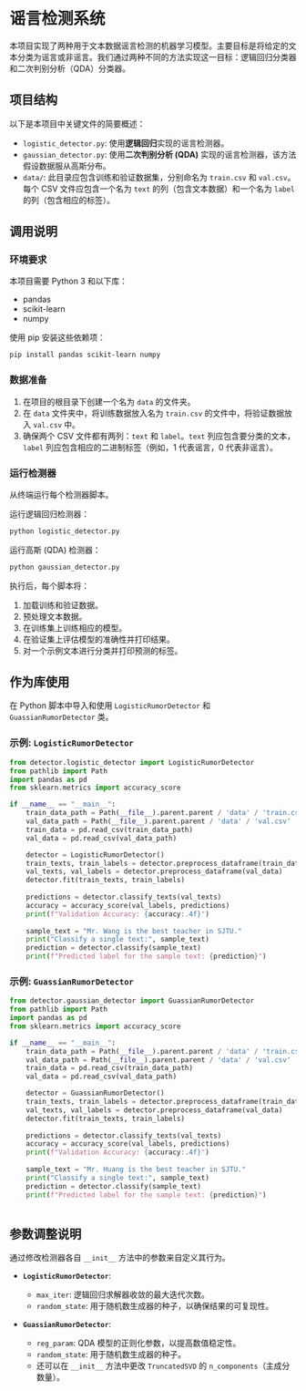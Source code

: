 # 谣言检测系统

本项目实现了两种用于文本数据谣言检测的机器学习模型。主要目标是将给定的文本分类为谣言或非谣言。我们通过两种不同的方法实现这一目标：逻辑回归分类器和二次判别分析（QDA）分类器。

## 项目结构

以下是本项目中关键文件的简要概述：

- `logistic_detector.py`: 使用**逻辑回归**实现的谣言检测器。
- `gaussian_detector.py`: 使用**二次判别分析 (QDA)** 实现的谣言检测器，该方法假设数据服从高斯分布。
- `data/`: 此目录应包含训练和验证数据集，分别命名为 `train.csv` 和 `val.csv`。每个 CSV 文件应包含一个名为 `text` 的列（包含文本数据）和一个名为 `label` 的列（包含相应的标签）。

## 调用说明

### 环境要求

本项目需要 Python 3 和以下库：

-   pandas
-   scikit-learn
-   numpy

使用 pip 安装这些依赖项：

```bash
pip install pandas scikit-learn numpy
```

### 数据准备

1.  在项目的根目录下创建一个名为 `data` 的文件夹。
2.  在 `data` 文件夹中，将训练数据放入名为 `train.csv` 的文件中，将验证数据放入 `val.csv` 中。
3.  确保两个 CSV 文件都有两列：`text` 和 `label`。`text` 列应包含要分类的文本，`label` 列应包含相应的二进制标签（例如，1 代表谣言，0 代表非谣言）。

### 运行检测器

从终端运行每个检测器脚本。

运行逻辑回归检测器：

```bash
python logistic_detector.py
```

运行高斯 (QDA) 检测器：

```bash
python gaussian_detector.py
```

执行后，每个脚本将：
1.  加载训练和验证数据。
2.  预处理文本数据。
3.  在训练集上训练相应的模型。
4.  在验证集上评估模型的准确性并打印结果。
5.  对一个示例文本进行分类并打印预测的标签。

## 作为库使用

在 Python 脚本中导入和使用 `LogisticRumorDetector` 和 `GuassianRumorDetector` 类。

### 示例: `LogisticRumorDetector`

```python
from detector.logistic_detector import LogisticRumorDetector
from pathlib import Path
import pandas as pd
from sklearn.metrics import accuracy_score

if __name__ == "__main__":
    train_data_path = Path(__file__).parent.parent / 'data' / 'train.csv'
    val_data_path = Path(__file__).parent.parent / 'data' / 'val.csv'
    train_data = pd.read_csv(train_data_path)
    val_data = pd.read_csv(val_data_path)

    detector = LogisticRumorDetector()
    train_texts, train_labels = detector.preprocess_dataframe(train_data)
    val_texts, val_labels = detector.preprocess_dataframe(val_data)
    detector.fit(train_texts, train_labels)
    
    predictions = detector.classify_texts(val_texts)
    accuracy = accuracy_score(val_labels, predictions)
    print(f"Validation Accuracy: {accuracy:.4f}")
    
    sample_text = "Mr. Wang is the best teacher in SJTU."
    print("Classify a single text:", sample_text)
    prediction = detector.classify(sample_text)
    print(f"Predicted label for the sample text: {prediction}")
```

### 示例: `GuassianRumorDetector`

```python
from detector.gaussian_detector import GuassianRumorDetector
from pathlib import Path
import pandas as pd
from sklearn.metrics import accuracy_score

if __name__ == "__main__":
    train_data_path = Path(__file__).parent.parent / 'data' / 'train.csv'
    val_data_path = Path(__file__).parent.parent / 'data' / 'val.csv'
    train_data = pd.read_csv(train_data_path)
    val_data = pd.read_csv(val_data_path)

    detector = GuassianRumorDetector()
    train_texts, train_labels = detector.preprocess_dataframe(train_data)
    val_texts, val_labels = detector.preprocess_dataframe(val_data)
    detector.fit(train_texts, train_labels)
    
    predictions = detector.classify_texts(val_texts)
    accuracy = accuracy_score(val_labels, predictions)
    print(f"Validation Accuracy: {accuracy:.4f}")
    
    sample_text = "Mr. Huang is the best teacher in SJTU."
    print("Classify a single text:", sample_text)
    prediction = detector.classify(sample_text)
    print(f"Predicted label for the sample text: {prediction}")
    

```

## 参数调整说明

通过修改检测器各自 `__init__` 方法中的参数来自定义其行为。

-   **`LogisticRumorDetector`**:
    -   `max_iter`: 逻辑回归求解器收敛的最大迭代次数。
    -   `random_state`: 用于随机数生成器的种子，以确保结果的可复现性。

-   **`GuassianRumorDetector`**:
    -   `reg_param`: QDA 模型的正则化参数，以提高数值稳定性。
    -   `random_state`: 用于随机数生成器的种子。
    -   还可以在 `__init__` 方法中更改 `TruncatedSVD` 的 `n_components`（主成分数量）。